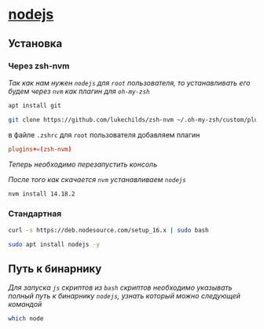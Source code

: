 # [nodejs](https://github.com/lukechilds/zsh-nvm)

## Установка

### Через zsh-nvm

*Так как нам нужен `nodejs` для `root` пользователя, то устанавливать его будем через `nvm` как плагин для `oh-my-zsh`*

```bash
apt install git
```

```bash
git clone https://github.com/lukechilds/zsh-nvm ~/.oh-my-zsh/custom/plugins/zsh-nvm
```

в файле `.zshrc` для `root` пользователя добавляем плагин

```conf
plugins+=(zsh-nvm)
```

*Теперь необходимо перезапустить консоль*

*После того как скачается `nvm` устанавливаем `nodejs`*

```bash
nvm install 14.18.2
```

### Стандартная

```bash
curl -s https://deb.nodesource.com/setup_16.x | sudo bash
```

```bash
sudo apt install nodejs -y
```

## Путь к бинарнику

*Для запуска `js` скриптов из `bash` скриптов необходимо указывать полный путь к бинарнику `nodejs`, узнать который можно следующей командой*

```bash
which node
```

